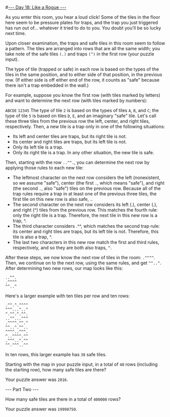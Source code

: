 #[--- Day 18: Like a Rogue ---](http://adventofcode.com/2016/day/18)

As you enter this room, you hear a loud click! Some of the tiles in the floor here seem to be pressure plates for traps, and the trap you just triggered has run out of... whatever it tried to do to you. You doubt you'll be so lucky next time.

Upon closer examination, the traps and safe tiles in this room seem to follow a pattern. The tiles are arranged into rows that are all the same width; you take note of the safe tiles ``(.)`` and traps ``(^)`` in the first row (your puzzle input).

The type of tile (trapped or safe) in each row is based on the types of the tiles in the same position, and to either side of that position, in the previous row. (If either side is off either end of the row, it counts as "safe" because there isn't a trap embedded in the wall.)

For example, suppose you know the first row (with tiles marked by letters) and want to determine the next row (with tiles marked by numbers):

``ABCDE``
``12345``
The type of tile ``2`` is based on the types of tiles ``A``, ``B``, and ``C``; the type of tile ``5`` is based on tiles ``D``, ``E``, and an imaginary "safe" tile. Let's call these three tiles from the previous row the left, center, and right tiles, respectively. Then, a new tile is a trap only in one of the following situations:

- Its left and center tiles are traps, but its right tile is not.
- Its center and right tiles are traps, but its left tile is not.
- Only its left tile is a trap.
- Only its right tile is a trap.
In any other situation, the new tile is safe.

Then, starting with the row ``..^^.``, you can determine the next row by applying those rules to each new tile:

- The leftmost character on the next row considers the left (nonexistent, so we assume "safe"), center (the first ``.``, which means "safe"), and right (the second ``.``, also "safe") tiles on the previous row. Because all of the trap rules require a trap in at least one of the previous three tiles, the first tile on this new row is also safe, ..
- The second character on the next row considers its left (.), center (.), and right (^) tiles from the previous row. This matches the fourth rule: only the right tile is a trap. Therefore, the next tile in this new row is a trap, ^.
- The third character considers .^^, which matches the second trap rule: its center and right tiles are traps, but its left tile is not. Therefore, this tile is also a trap, ^.
- The last two characters in this new row match the first and third rules, respectively, and so they are both also traps, ``^``.  

After these steps, we now know the next row of tiles in the room: ``.^^^^``. Then, we continue on to the next row, using the same rules, and get ``^^..^``. After determining two new rows, our map looks like this:

``..^^.``  
``.^^^^``  
``^^..^``  

Here's a larger example with ten tiles per row and ten rows:

``.^^.^.^^^^``  
``^^^...^..^``  
``^.^^.^.^^.``  
``..^^...^^^``  
``.^^^^.^^.^``  
``^^..^.^^..``  
``^^^^..^^^.``  
``^..^^^^.^^``  
``.^^^..^.^^``  
``^^.^^^..^^``  

In ten rows, this larger example has ``38`` safe tiles.

Starting with the map in your puzzle input, in a total of ``40`` rows (including the starting row), how many safe tiles are there?

Your puzzle answer was ``2016``.

--- Part Two ---

How many safe tiles are there in a total of ``400000`` rows?

Your puzzle answer was ``19998750``.
